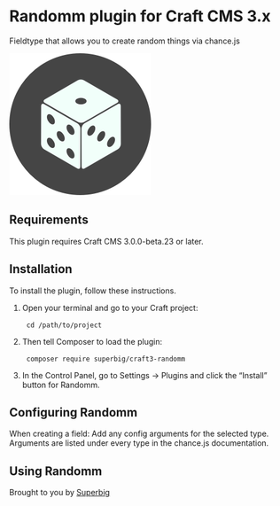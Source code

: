 # Randomm plugin for Craft CMS 3.x

Fieldtype that allows you to create random things via chance.js

![Screenshot](resources/img/plugin-logo.png)

## Requirements

This plugin requires Craft CMS 3.0.0-beta.23 or later.

## Installation

To install the plugin, follow these instructions.

1. Open your terminal and go to your Craft project:

        cd /path/to/project

2. Then tell Composer to load the plugin:

        composer require superbig/craft3-randomm

3. In the Control Panel, go to Settings → Plugins and click the “Install” button for Randomm.

## Configuring Randomm

When creating a field: Add any config arguments for the selected type. Arguments are listed under every type in the chance.js documentation.

## Using Randomm

Brought to you by [Superbig](https://superbig.co)

